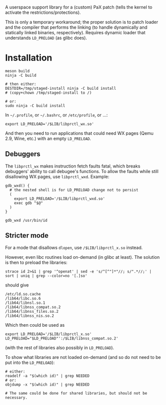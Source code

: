 A userspace support library for a (custom) PaX patch (tells the kernel to
activate the restrictions/protections).

This is only a temporary workaround; the proper solution is to patch loader and
the compiler that performs the linking (to handle dynamically and statically
linked binaries, respectively).  Requires dynamic loader that understands
`LD_PRELOAD` (as glibc does).

# Installation
```
meson build
ninja -C build

# then either:
DESTDIR=/tmp/staged-install ninja -C build install
# (copy+chown /tmp/staged-install to /)

# or:
sudo ninja -C build install
```

In `~/.profile`, or `~/.bashrc`, or `/etc/profile`, or ...:
```
export LD_PRELOAD='/$LIB/libprctl_wx.so'
```

And then you need to run applications that could need WX pages (Qemu 2.9, Wine,
etc.) with an empty `LD_PRELOAD`.

## Debuggers
The `libprctl_wx` makes instruction fetch faults fatal, which breaks debuggers'
ability to call debugee's functions. To allow the faults while still
disallowing WX pages, use `libprctl_wxd`.
Example:
```
gdb_wxd() {
  # the nested shell is for LD_PRELOAD change not to persist
  (
    export LD_PRELOAD='/$LIB/libprctl_wxd.so'
    exec gdb "$@"
  )
}

gdb_wxd /usr/bin/id
```

## Stricter mode
For a mode that disallows `dlopen`, use `/$LIB/libprctl_x.so` instead.

However, even libc routines load on-demand (in glibc at least). The solution is
then to preload the libraries:
```
strace id 2>&1 | grep '^openat' | sed -e 's/^[^"]*"//; s/".*//;' | sort | uniq | grep --color=no '[.]so'
```
should give
```
/etc/ld.so.cache
/lib64/libc.so.6
/lib64/libnsl.so.1
/lib64/libnss_compat.so.2
/lib64/libnss_files.so.2
/lib64/libnss_nis.so.2
```

Which then could be used as
```
export LD_PRELOAD='/$LIB/libprctl_x.so'
LD_PRELOAD="$LD_PRELOAD"':/$LIB/libnss_compat.so.2'
```
(with the rest of libraries also possibly in `LD_PRELOAD`).

To show what libraries are not loaded on-demand (and so do not need to be put into the `LD_PRELOAD`):
```
# either:
readelf -a "$(which id)" | grep NEEDED
# or:
objdump -x "$(which id)" | grep NEEDED

# The same could be done for shared libraries, but should not be necessary.
```
